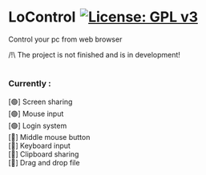 # LoControl [![License: GPL v3](https://img.shields.io/badge/License-GPLv3-blue.svg)](https://www.gnu.org/licenses/gpl-3.0)
Control your pc from web browser

/!\ The project is not finished and is in development!

#


### Currently :
[🟢] Screen sharing <br>
[🟢] Mouse input <br>
[🟢] Login system <br>
[🔴] Middle mouse button <br>
[🔴] Keyboard input <br>
[🔴] Clipboard sharing <br>
[🔴] Drag and drop file <br>
